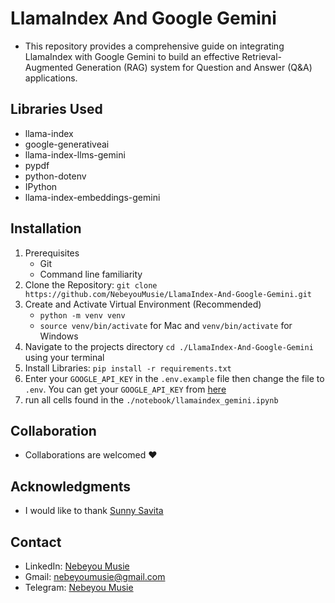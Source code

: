 # LlamaIndex And Google Gemini
- This repository provides a comprehensive guide on integrating LlamaIndex with Google Gemini to build an effective Retrieval-Augmented Generation (RAG) system for Question and Answer (Q&amp;A) applications.


## Libraries Used
 - llama-index
 - google-generativeai
 - llama-index-llms-gemini
 - pypdf
 - python-dotenv
 - IPython
 - llama-index-embeddings-gemini

## Installation
 1. Prerequisites
    - Git
    - Command line familiarity
 2. Clone the Repository: `git clone https://github.com/NebeyouMusie/LlamaIndex-And-Google-Gemini.git`
 3. Create and Activate Virtual Environment (Recommended)
    - `python -m venv venv`
    - `source venv/bin/activate` for Mac and `venv/bin/activate` for Windows
 4. Navigate to the projects directory `cd ./LlamaIndex-And-Google-Gemini` using your terminal
 5. Install Libraries: `pip install -r requirements.txt`
 6. Enter your `GOOGLE_API_KEY` in the `.env.example` file then change the file to `.env`. You can get your `GOOGLE_API_KEY` from [here](https://aistudio.google.com/app/apikey)
 7. run all cells found in the `./notebook/llamaindex_gemini.ipynb`

## Collaboration
- Collaborations are welcomed ❤️

## Acknowledgments
 - I would like to thank [Sunny Savita](https://www.youtube.com/@sunnysavita10)
   
## Contact
 - LinkedIn: [Nebeyou Musie](https://www.linkedin.com/in/nebeyou-musie)
 - Gmail: nebeyoumusie@gmail.com
 - Telegram: [Nebeyou Musie](https://t.me/NebeyouMusie)